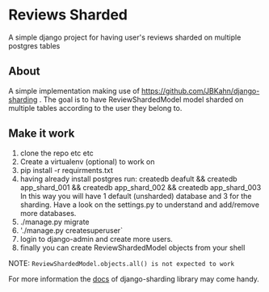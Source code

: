# Reviews Sharded
A simple django project for having user's reviews sharded on multiple postgres tables

## About
A simple implementation making use of https://github.com/JBKahn/django-sharding . The goal is to have ReviewShardedModel model sharded on multiple tables according to the user they belong to.

## Make it work
1. clone the repo etc etc
2. Create a virtualenv (optional) to work on
3. pip install -r requirments.txt
4. having already install postgres run: createdb deafult && createdb app_shard_001 && createdb app_shard_002 && createdb app_shard_003 In this way you will have 1 default (unsharded) database and 3 for the sharding. Have a look on the settings.py to understand and add/remove more databases.
5. ./manage.py migrate
6. './manage.py createsuperuser`
7. login to django-admin and create more users.
8. finally you can create ReviewShardedModel objects from your shell

NOTE: `ReviewShardedModel.objects.all() is not expected to work`

For more information the [docs](http://josephkahn.io/django-sharding/) of django-sharding library may come handy.
